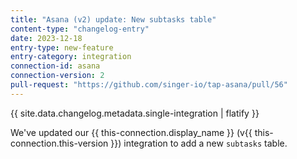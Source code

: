 ```yaml
---
title: "Asana (v2) update: New subtasks table"
content-type: "changelog-entry"
date: 2023-12-18
entry-type: new-feature
entry-category: integration
connection-id: asana
connection-version: 2
pull-request: "https://github.com/singer-io/tap-asana/pull/56"
---
```

{{ site.data.changelog.metadata.single-integration | flatify }}

We've updated our {{ this-connection.display_name }} (v{{ this-connection.this-version }}) integration to add a new `subtasks` table.